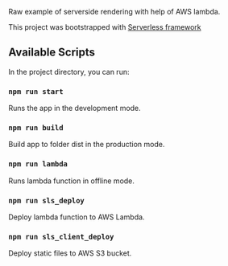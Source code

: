 Raw example of serverside rendering with help of AWS lambda.

This project was bootstrapped with [Serverless framework](https://github.com/serverless)

## Available Scripts

In the project directory, you can run:

### `npm run start`
Runs the app in the development mode.

### `npm run build`
Build app to folder dist in the production mode.

### `npm run lambda`
Runs lambda function in offline mode.

### `npm run sls_deploy`
Deploy lambda function to AWS Lambda.

### `npm run sls_client_deploy`
Deploy static files to AWS S3 bucket.




